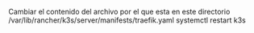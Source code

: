 Cambiar el contenido del archivo por el que esta en este directorio
/var/lib/rancher/k3s/server/manifests/traefik.yaml
systemctl restart k3s
